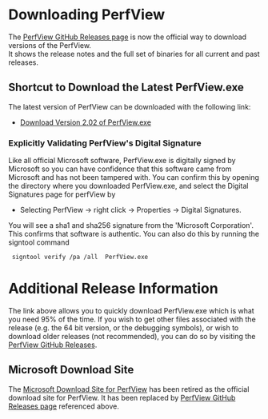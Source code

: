 # Downloading PerfView 

The [PerfView GitHub Releases page](https://github.com/Microsoft/perfview/releases)
is now the official way to download versions of the PerfView.  
It shows the release notes and the full set of binaries for all current and past releases.

## Shortcut to Download the Latest PerfView.exe

The latest version of PerfView can be downloaded with the following link:

* [Download Version 2.02 of PerfView.exe](https://github.com/Microsoft/perfview/releases/download/P2.0.2/PerfView.exe)


### Explicitly Validating PerfView's Digital Signature

Like all official Microsoft software, PerfView.exe is digitally signed
by Microsoft so you can have confidence that this software came from Microsoft
and has not been tampered with.  You can confirm this by opening the directory
where you downloaded PerfView.exe, and select the Digital Signatures page for perfView by

* Selecting PerfView -> right click -> Properties -> Digital Signatures.  

You will see a sha1 and sha256 signature from the 'Microsoft Corporation'.
This confirms that software is authentic. You can also do this by running the signtool command 
```
 signtool verify /pa /all  PerfView.exe
```

# Additional Release Information

The link above allows you to quickly download PerfView.exe which is what you need 95% of the time.
If you wish to get other files associated with the release (e.g. the 64 bit version, or
the debugging symbols), or wish to download older releases (not recommended), you can do
so by visiting the [PerfView GitHub Releases](https://github.com/Microsoft/perfview/releases).


## Microsoft Download Site
The [Microsoft Download Site for PerfView](https://www.microsoft.com/en-us/download/details.aspx?id=28567) has
been retired as the official download site for PerfView.  It has been replaced by
[PerfView GitHub Releases page](https://github.com/Microsoft/perfview/releases) referenced above. 


